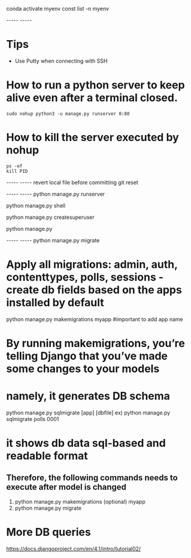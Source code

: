 conda activate myenv
const list -n myenv

----- <AWS SSH> -----
# Tips
- Use Putty when connecting with SSH
# How to run a python server to keep alive even after a terminal closed.
    sudo nohup python3 -u manage.py runserver 0:80
# How to kill the server executed by nohup
    ps -ef
    kill PID

----- <Git> -----
revert local file before committing
git reset <pathspec>


----- <System>  -----
python manage.py runserver

python manage.py shell

python manage.py createsuperuser

python manage.py 


----- <DB>      -----
python manage.py migrate
# Apply all migrations: admin, auth, contenttypes, polls, sessions - create db fields based on the apps installed by default

python manage.py makemigrations myapp #important to add app name
# By running makemigrations, you’re telling Django that you’ve made some changes to your models 
# namely, it generates DB schema


python manage.py sqlmigrate [app] [dbfile]
ex) python manage.py sqlmigrate polls 0001
# it shows db data sql-based and readable format

## Therefore, the following commands needs to execute after model is changed
1.  python manage.py makemigrations (optional) myapp
2.  python manage.py migrate

# More DB queries
https://docs.djangoproject.com/en/4.1/intro/tutorial02/
